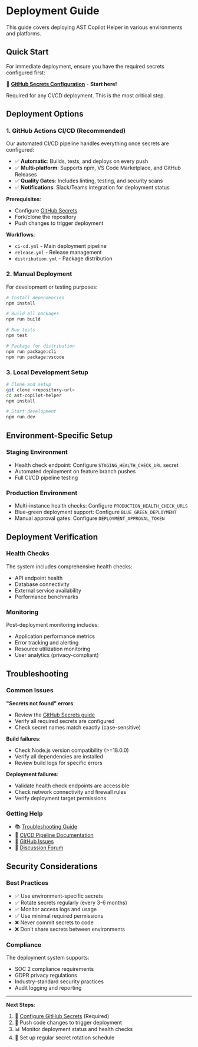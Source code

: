 # Deployment Guide

This guide covers deploying AST Copilot Helper in various environments and platforms.

## Quick Start

For immediate deployment, ensure you have the required secrets configured first:

🔑 **[GitHub Secrets Configuration](../deployment/GITHUB_SECRETS.md)** - **Start here!**

Required for any CI/CD deployment. This is the most critical step.

## Deployment Options

### 1. GitHub Actions CI/CD (Recommended)

Our automated CI/CD pipeline handles everything once secrets are configured:

- ✅ **Automatic**: Builds, tests, and deploys on every push
- ✅ **Multi-platform**: Supports npm, VS Code Marketplace, and GitHub Releases
- ✅ **Quality Gates**: Includes linting, testing, and security scans
- ✅ **Notifications**: Slack/Teams integration for deployment status

**Prerequisites**:

- Configure [GitHub Secrets](../deployment/GITHUB_SECRETS.md)
- Fork/clone the repository
- Push changes to trigger deployment

**Workflows**:

- `ci-cd.yml` - Main deployment pipeline
- `release.yml` - Release management
- `distribution.yml` - Package distribution

### 2. Manual Deployment

For development or testing purposes:

```bash
# Install dependencies
npm install

# Build all packages
npm run build

# Run tests
npm test

# Package for distribution
npm run package:cli
npm run package:vscode
```

### 3. Local Development Setup

```bash
# Clone and setup
git clone <repository-url>
cd ast-copilot-helper
npm install

# Start development
npm run dev
```

## Environment-Specific Setup

### Staging Environment

- Health check endpoint: Configure `STAGING_HEALTH_CHECK_URL` secret
- Automated deployment on feature branch pushes
- Full CI/CD pipeline testing

### Production Environment

- Multi-instance health checks: Configure `PRODUCTION_HEALTH_CHECK_URLS`
- Blue-green deployment support: Configure `BLUE_GREEN_DEPLOYMENT`
- Manual approval gates: Configure `DEPLOYMENT_APPROVAL_TOKEN`

## Deployment Verification

### Health Checks

The system includes comprehensive health checks:

- API endpoint health
- Database connectivity
- External service availability
- Performance benchmarks

### Monitoring

Post-deployment monitoring includes:

- Application performance metrics
- Error tracking and alerting
- Resource utilization monitoring
- User analytics (privacy-compliant)

## Troubleshooting

### Common Issues

**"Secrets not found" errors**:

- Review the [GitHub Secrets guide](../deployment/GITHUB_SECRETS.md)
- Verify all required secrets are configured
- Check secret names match exactly (case-sensitive)

**Build failures**:

- Check Node.js version compatibility (>=18.0.0)
- Verify all dependencies are installed
- Review build logs for specific errors

**Deployment failures**:

- Validate health check endpoints are accessible
- Check network connectivity and firewall rules
- Verify deployment target permissions

### Getting Help

- 📚 [Troubleshooting Guide](../troubleshooting.md)
- 🔧 [CI/CD Pipeline Documentation](../CI-CD-PIPELINE.md)
- 🐛 [GitHub Issues](https://github.com/yourusername/ast-copilot-helper/issues)
- 💬 [Discussion Forum](https://github.com/yourusername/ast-copilot-helper/discussions)

## Security Considerations

### Best Practices

- ✅ Use environment-specific secrets
- ✅ Rotate secrets regularly (every 3-6 months)
- ✅ Monitor access logs and usage
- ✅ Use minimal required permissions
- ❌ Never commit secrets to code
- ❌ Don't share secrets between environments

### Compliance

The deployment system supports:

- SOC 2 compliance requirements
- GDPR privacy regulations
- Industry-standard security practices
- Audit logging and reporting

---

**Next Steps**:

1. 🔑 [Configure GitHub Secrets](../deployment/GITHUB_SECRETS.md) (Required)
2. 🚀 Push code changes to trigger deployment
3. 📊 Monitor deployment status and health checks
4. 🔄 Set up regular secret rotation schedule
